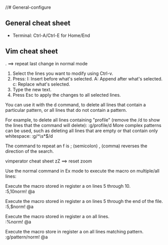 //# General-configure

## General cheat sheet
* Terminal: Ctrl-A/Ctrl-E for Home/End

## Vim cheat sheet

. ==> repeat last change in normal mode

1. Select the lines you want to modify using Ctrl-v.
2. Press:
    I: Insert before what's selected.
    A: Append after what's selected.
    c: Replace what's selected.
3. Type the new text.
4. Press Esc to apply the changes to all selected lines.

You can use it with the d command, to delete all lines that contain a particular pattern, or all lines that do not contain a pattern. 

For example, to delete all lines containing "profile" (remove the /d to show the lines that the command will delete):
:g/profile/d
More complex patterns can be used, such as deleting all lines that are empty or that contain only whitespace:
:g/^\s*$/d


The command to repeat an f is ; (semicolon)
, (comma) reverses the direction of the search.

vimperator cheat sheet
zZ ==> reset zoom
	

Use the normal command in Ex mode to execute the macro on multiple/all lines:

Execute the macro stored in register a on lines 5 through 10.<br>
:5,10norm! @a

Execute the macro stored in register a on lines 5 through the end of the file.<br>
:5,$norm! @a

Execute the macro stored in register a on all lines.<br>
:%norm! @a

Execute the macro store in register a on all lines matching pattern.<br>
:g/pattern/norm! @a

